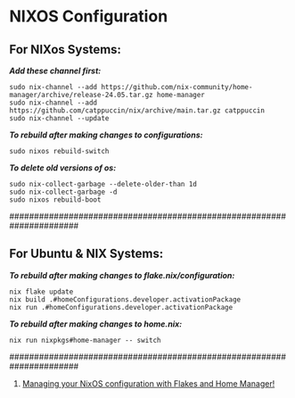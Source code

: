 # NIXOS Configuration

## For NIXos Systems:

***Add these channel first:***

```
sudo nix-channel --add https://github.com/nix-community/home-manager/archive/release-24.05.tar.gz home-manager
sudo nix-channel --add https://github.com/catppuccin/nix/archive/main.tar.gz catppuccin
sudo nix-channel --update

```

***To rebuild after making changes to configurations:***

```
sudo nixos rebuild-switch
```

***To delete old versions of os:***

```
sudo nix-collect-garbage --delete-older-than 1d
sudo nix-collect-garbage -d
sudo nixos rebuild-boot
```

######################################################################

## For Ubuntu & NIX Systems:

***To rebuild after making changes to flake.nix/configuration:***

```
nix flake update
nix build .#homeConfigurations.developer.activationPackage
nix run .#homeConfigurations.developer.activationPackage
```

***To rebuild after making changes to home.nix:***

```
nix run nixpkgs#home-manager -- switch
```

######################################################################

1. [Managing your NixOS configuration with Flakes and Home Manager!](https://josiahalenbrown.substack.com/p/managing-your-nixos-configuration)